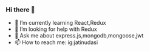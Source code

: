 ### Hi there 👋


<!-- <Badge Name>](https://img.shields.io/badge/<Badge Text>-<Background Color>?style=for-the-badge&logo=<Icon Name>&logoColor=<Logo Color> -->


<!-- **jatinudasi/jatinudasi** is a ✨ _special_ ✨ repository because its `README.md` (this file) appears on your GitHub profile.

Here are some ideas to get you started: -->

<!-- - 🔭 I’m currently working on ... -->
- 🌱 I’m currently learning React,Redux
- 🤔 I’m looking for help with Redux
- 💬 Ask me about express.js,mongodb,mongoose,jwt
- 📫 How to reach me: ig:jatinudasi

